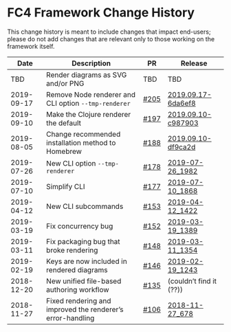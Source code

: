 # FC4 Framework Change History

This change history is meant to include changes that impact end-users; please do not add changes
that are relevant only to those working on the framework itself.

Date | Description | PR | Release
-- | -- | -- | --
TBD | Render diagrams as SVG and/or PNG | TBD | TBD
2019-09-17 | Remove Node renderer and CLI option `--tmp-renderer` | [#205](https://github.com/FundingCircle/fc4-framework/pull/205) | [2019.09.17-6da6ef8](https://github.com/FundingCircle/fc4-framework/releases/tag/release_2019.09.17-6da6ef8)
2019-09-10 | Make the Clojure renderer the default | [#197](https://github.com/FundingCircle/fc4-framework/pull/197) | [2019.09.10-c987903](https://github.com/FundingCircle/fc4-framework/releases/tag/release_2019.09.10-c987903)
2019-08-05 | Change recommended installation method to Homebrew | [#188](https://github.com/FundingCircle/fc4-framework/pull/188) | [2019.09.10-df9ca2d](https://github.com/FundingCircle/fc4-framework/releases/tag/release_2019.09.10-df9ca2d)
2019-07-26 | New CLI option `--tmp-renderer`  | [#178](https://github.com/FundingCircle/fc4-framework/pull/178) | [2019-07-26_1982](https://github.com/FundingCircle/fc4-framework/releases/tag/release_2019-07-26_1982)
2019-07-10 | Simplify CLI  | [#177](https://github.com/FundingCircle/fc4-framework/pull/177)  |  [2019-07-10_1868](https://github.com/FundingCircle/fc4-framework/releases/tag/release_2019-07-10_1868)
2019-04-12 | New CLI subcommands | [#153](https://github.com/FundingCircle/fc4-framework/pull/153) | [2019-04-12_1422](https://github.com/FundingCircle/fc4-framework/releases/tag/release_2019-04-12_1422)
2019-03-19 | Fix concurrency bug | [#152](https://github.com/FundingCircle/fc4-framework/pull/152) | [2019-03-19_1389](https://github.com/FundingCircle/fc4-framework/releases/tag/release_2019-03-19_1389)
2019-03-11 | Fix packaging bug that broke rendering | [#148](https://github.com/FundingCircle/fc4-framework/pull/148) | [2019-03-11_1354](https://github.com/FundingCircle/fc4-framework/releases/tag/release_2019-03-11_1354)
2019-02-19 | Keys are now included in rendered diagrams | [#146](https://github.com/FundingCircle/fc4-framework/pull/146) | [2019-02-19_1243](https://github.com/FundingCircle/fc4-framework/releases/tag/release_2019-02-19_1243)
2018-12-20 | New unified file-based authoring workflow | [#135](https://github.com/FundingCircle/fc4-framework/pull/135) | (couldn’t find it (??))
2018-11-27 | Fixed rendering and improved the renderer’s error-handling | [#106](https://github.com/FundingCircle/fc4-framework/pull/106) | [2018-11-27_678](https://github.com/FundingCircle/fc4-framework/releases/tag/master_2018-11-27_678)
